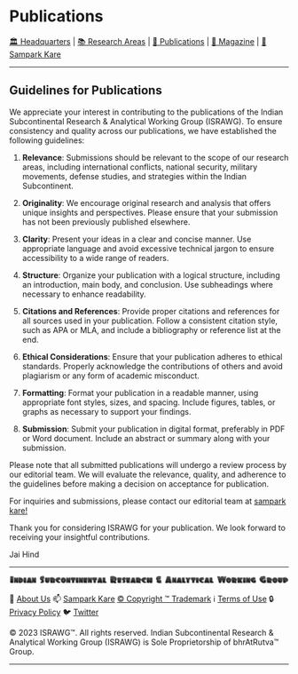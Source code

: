 # **Publications**

[🏛️ Headquarters](../home.md) | [📚 Research Areas](../aboutus/research.md) | [📝 Publications](../publication/publications.md) | [📰 Magazine](../magazine/magazine.md) | [📮 Sampark Kare](../aboutus/sampark.md)

___

## Guidelines for Publications

We appreciate your interest in contributing to the publications of the Indian Subcontinental Research & Analytical Working Group (ISRAWG). To ensure consistency and quality across our publications, we have established the following guidelines:

1. **Relevance**: Submissions should be relevant to the scope of our research areas, including international conflicts, national security, military movements, defense studies, and strategies within the Indian Subcontinent.

2. **Originality**: We encourage original research and analysis that offers unique insights and perspectives. Please ensure that your submission has not been previously published elsewhere.

3. **Clarity**: Present your ideas in a clear and concise manner. Use appropriate language and avoid excessive technical jargon to ensure accessibility to a wide range of readers.

4. **Structure**: Organize your publication with a logical structure, including an introduction, main body, and conclusion. Use subheadings where necessary to enhance readability.

5. **Citations and References**: Provide proper citations and references for all sources used in your publication. Follow a consistent citation style, such as APA or MLA, and include a bibliography or reference list at the end.

6. **Ethical Considerations**: Ensure that your publication adheres to ethical standards. Properly acknowledge the contributions of others and avoid plagiarism or any form of academic misconduct.

7. **Formatting**: Format your publication in a readable manner, using appropriate font styles, sizes, and spacing. Include figures, tables, or graphs as necessary to support your findings.

8. **Submission**: Submit your publication in digital format, preferably in PDF or Word document. Include an abstract or summary along with your submission.

Please note that all submitted publications will undergo a review process by our editorial team. We will evaluate the relevance, quality, and adherence to the guidelines before making a decision on acceptance for publication.

For inquiries and submissions, please contact our editorial team at [sampark kare!](../aboutus/sampark.md)

Thank you for considering ISRAWG for your publication. We look forward to receiving your insightful contributions.

Jai Hind

___

![Indian Subcontinental Research & Analytical Working Group (ISRAWG)](../israwg_logo.png)

📝 [About Us](../aboutus/about.md) 📫 [Sampark Kare](../aboutus/sampark.md) [© Copyright ™️ Trademark](../aboutus/copyright&trademark.md) ℹ️ [Terms of Use](../aboutus/termsofuse.md) 🔒 [Privacy Policy](../aboutus/privacy&policy.md) 🐦 [Twitter](https://twitter.com/israwg_)

© 2023 ISRAWG™️. All rights reserved.
Indian Subcontinental Research & Analytical Working Group (ISRAWG) is Sole Proprietorship of bhrAtRutva™️ Group.

___
